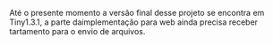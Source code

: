 
Até o presente momento a versão final desse projeto se encontra em Tiny1.3.1, a parte daimplementação para web ainda precisa receber tartamento para o envio de arquivos.